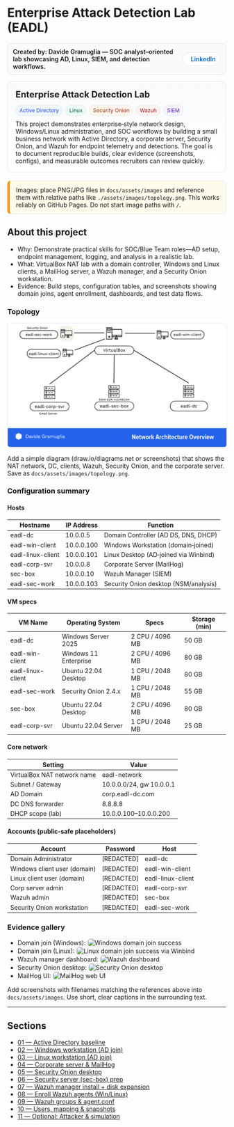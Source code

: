 # Enterprise Attack Detection Lab (EADL)

<!-- Top author bar with LinkedIn -->
<div style="display:flex;justify-content:space-between;align-items:center;gap:12px;border:1px solid #e5e7eb;background:#f8fafc;padding:10px 12px;border-radius:10px;margin:6px 0 14px 0;">
  <div style="font-weight:600;">
    Created by: Davide Gramuglia — SOC analyst–oriented lab showcasing AD, Linux, SIEM, and detection workflows.
  </div>
  <a href="YOUR-LINKEDIN-URL" target="_blank" rel="noopener noreferrer" title="LinkedIn profile" style="display:inline-flex;align-items:center;gap:8px;text-decoration:none;border:1px solid #e5e7eb;padding:6px 10px;border-radius:999px;background:#ffffff;">
    <svg xmlns="http://www.w3.org/2000/svg" viewBox="0 0 448 512" width="18" height="18" aria-hidden="true"><path fill="#0a66c2" d="M100.28 448H7.4V148.9h92.88zm-46.44-340C24.86 108 0 83 0 52.9A52.9 52.9 0 0 1 53.84 0c29.5 0 53.84 24 53.84 52.9S83.33 108 53.84 108zM447.9 448h-92.4V302.4c0-34.7-.7-79.3-48.3-79.3-48.3 0-55.7 37.7-55.7 76.6V448h-92.4V148.9h88.7v40.8h1.3c12.3-23.4 42.4-48.3 87.3-48.3 93.5 0 110.7 61.5 110.7 141.4z"/></svg>
    <span style="font-weight:600;color:#0a66c2;">LinkedIn</span>
  </a>
</div>

<!-- Hero header -->
<div style="border:1px solid #e5e7eb;background:linear-gradient(180deg,#f8fafc, #ffffff);padding:18px 18px;border-radius:12px;margin:10px 0 18px 0;">
  <div style="display:flex;flex-wrap:wrap;align-items:center;gap:12px;justify-content:space-between;">
    <div style="font-size:20px;font-weight:700;line-height:1.2;">Enterprise Attack Detection Lab</div>
    <div style="display:flex;gap:6px;flex-wrap:wrap;">
      <span style="border:1px solid #e5e7eb;background:#eff6ff;color:#1d4ed8;padding:4px 8px;border-radius:999px;font-size:12px;">Active Directory</span>
      <span style="border:1px solid #e5e7eb;background:#ecfdf5;color:#065f46;padding:4px 8px;border-radius:999px;font-size:12px;">Linux</span>
      <span style="border:1px solid #e5e7eb;background:#fff7ed;color:#9a3412;padding:4px 8px;border-radius:999px;font-size:12px;">Security Onion</span>
      <span style="border:1px solid #e5e7eb;background:#fef2f2;color:#991b1b;padding:4px 8px;border-radius:999px;font-size:12px;">Wazuh</span>
      <span style="border:1px solid #e5e7eb;background:#f5f3ff;color:#5b21b6;padding:4px 8px;border-radius:999px;font-size:12px;">SIEM</span>
    </div>
  </div>
  <p style="margin:10px 0 0 0;">
    This project demonstrates enterprise‑style network design, Windows/Linux administration, and SOC workflows by building a small business network with Active Directory, a corporate server, Security Onion, and Wazuh for endpoint telemetry and detections. The goal is to document reproducible builds, clear evidence (screenshots, configs), and measurable outcomes recruiters can review quickly.
  </p>
</div>

<!-- Image tip -->
<div style="border:1px solid #e5e7eb;background:#fffbea;border-left:6px solid #f59e0b;padding:12px 14px;border-radius:8px;margin:12px 0;">
  <p style="margin:0;">
    Images: place PNG/JPG files in <code>docs/assets/images</code> and reference them with relative paths like
    <code>./assets/images/topology.png</code>. This works reliably on GitHub Pages. Do not start image paths with <code>/</code>.
  </p>
</div>

## About this project

- Why: Demonstrate practical skills for SOC/Blue Team roles—AD setup, endpoint management, logging, and analysis in a realistic lab.  
- What: VirtualBox NAT lab with a domain controller, Windows and Linux clients, a MailHog server, a Wazuh manager, and a Security Onion workstation.  
- Evidence: Build steps, configuration tables, and screenshots showing domain joins, agent enrollment, dashboards, and test data flows.

### Topology

<p align="center">
  <img src="./assets/images/topology.png" alt="EADL enterprise topology diagram" style="max-width:100%;border:1px solid #e5e7eb;border-radius:6px;">
</p>

<p style="margin:8px 0 0 0;">
  Add a simple diagram (draw.io/diagrams.net or screenshots) that shows the NAT network, DC, clients, Wazuh, Security Onion, and the corporate server. Save as <code>docs/assets/images/topology.png</code>.
</p>

### Configuration summary

#### Hosts

| Hostname | IP Address | Function |
|---|---|---|
| eadl-dc | 10.0.0.5 | Domain Controller (AD DS, DNS, DHCP) |
| eadl-win-client | 10.0.0.100 | Windows Workstation (domain‑joined) |
| eadl-linux-client | 10.0.0.101 | Linux Desktop (AD‑joined via Winbind) |
| eadl-corp-svr | 10.0.0.8 | Corporate Server (MailHog) |
| sec-box | 10.0.0.10 | Wazuh Manager (SIEM) |
| eadl-sec-work | 10.0.0.103 | Security Onion desktop (NSM/analysis) |

#### VM specs

| VM Name | Operating System | Specs | Storage (min) |
|---|---|---|---|
| eadl-dc | Windows Server 2025 | 2 CPU / 4096 MB | 50 GB |
| eadl-win-client | Windows 11 Enterprise | 2 CPU / 4096 MB | 80 GB |
| eadl-linux-client | Ubuntu 22.04 Desktop | 1 CPU / 2048 MB | 80 GB |
| eadl-sec-work | Security Onion 2.4.x | 1 CPU / 2048 MB | 55 GB |
| sec-box | Ubuntu 22.04 Desktop | 2 CPU / 4096 MB | 80 GB |
| eadl-corp-svr | Ubuntu 22.04 Server | 1 CPU / 2048 MB | 25 GB |

#### Core network

| Setting | Value |
|---|---|
| VirtualBox NAT network name | eadl-network |
| Subnet / Gateway | 10.0.0.0/24, gw 10.0.0.1 |
| AD Domain | corp.eadl-dc.com |
| DC DNS forwarder | 8.8.8.8 |
| DHCP scope (lab) | 10.0.0.100–10.0.0.200 |

#### Accounts (public‑safe placeholders)

| Account | Password | Host |
|---|---|---|
| Domain Administrator | [REDACTED] | eadl-dc |
| Windows client user (domain) | [REDACTED] | eadl-win-client |
| Linux client user (domain) | [REDACTED] | eadl-linux-client |
| Corp server admin | [REDACTED] | eadl-corp-svr |
| Wazuh admin | [REDACTED] | sec-box |
| Security Onion workstation | [REDACTED] | eadl-sec-work |

### Evidence gallery

- Domain join (Windows): <img src="./assets/images/win-join.png" alt="Windows domain join success" style="max-width:100%;border:1px solid #e5e7eb;border-radius:6px;">  
- Domain join (Linux): <img src="./assets/images/linux-join.png" alt="Linux domain join success via Winbind" style="max-width:100%;border:1px solid #e5e7eb;border-radius:6px;">  
- Wazuh manager dashboard: <img src="./assets/images/wazuh-ui.png" alt="Wazuh dashboard" style="max-width:100%;border:1px solid #e5e7eb;border-radius:6px;">  
- Security Onion desktop: <img src="./assets/images/so-desktop.png" alt="Security Onion desktop" style="max-width:100%;border:1px solid #e5e7eb;border-radius:6px;">  
- MailHog UI: <img src="./assets/images/mailhog-ui.png" alt="MailHog web UI" style="max-width:100%;border:1px solid #e5e7eb;border-radius:6px;">

<p style="margin:8px 0 0 0;">
  Add screenshots with filenames matching the references above into <code>docs/assets/images</code>. Use short, clear captions in the surrounding text.
</p>

---

## Sections

- [01 — Active Directory baseline](sections/01-ad-baseline.md)
- [02 — Windows workstation (AD join)](sections/02-windows-workstation.html)
- [03 — Linux workstation (AD join)](sections/03-linux-workstation.md)
- [04 — Corporate server & MailHog](sections/04-corporate-server-mailhog.md)
- [05 — Security Onion desktop](sections/05-security-onion-desktop.md)
- [06 — Security server (sec-box) prep](sections/06-security-server-sec-box.md)
- [07 — Wazuh manager install + disk expansion](sections/07-wazuh-manager-install.md)
- [08 — Enroll Wazuh agents (Win/Linux)](sections/08-wazuh-agents-enroll.md)
- [09 — Wazuh groups & agent.conf](sections/09-wazuh-groups-agentconf.md)
- [10 — Users, mapping & snapshots](sections/10-users-and-snapshots.md)
- [11 — Optional: Attacker & simulation](sections/11-attacker-simulation.md)
